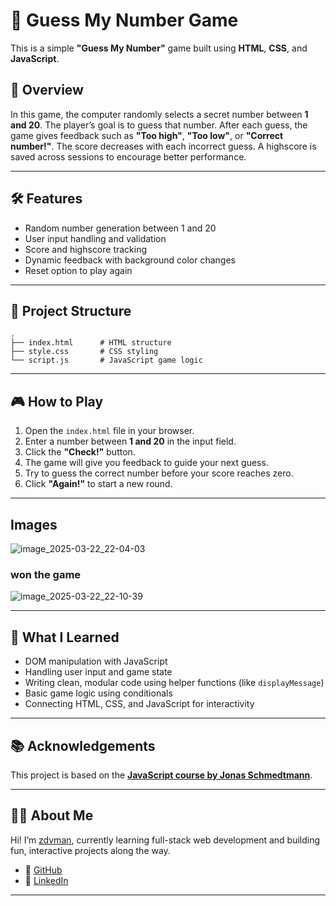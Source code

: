 # 🎯 Guess My Number Game

This is a simple **"Guess My Number"** game built using **HTML**, **CSS**, and **JavaScript**.

## 🚀 Overview

In this game, the computer randomly selects a secret number between **1 and 20**. The player’s goal is to guess that number. After each guess, the game gives feedback such as **"Too high"**, **"Too low"**, or **"Correct number!"**. The score decreases with each incorrect guess. A highscore is saved across sessions to encourage better performance.

---

## 🛠️ Features

- Random number generation between 1 and 20
- User input handling and validation
- Score and highscore tracking
- Dynamic feedback with background color changes
- Reset option to play again

---

## 📂 Project Structure

```
.
├── index.html      # HTML structure
├── style.css       # CSS styling
└── script.js       # JavaScript game logic

```

---

## 🎮 How to Play

1. Open the `index.html` file in your browser.
2. Enter a number between **1 and 20** in the input field.
3. Click the **"Check!"** button.
4. The game will give you feedback to guide your next guess.
5. Try to guess the correct number before your score reaches zero.
6. Click **"Again!"** to start a new round.

---
## Images

![image_2025-03-22_22-04-03](https://github.com/user-attachments/assets/e207492b-b843-47ef-a36d-d65a83237e8e)

### won the game

![image_2025-03-22_22-10-39](https://github.com/user-attachments/assets/4c5c5015-d3c3-47c9-aeee-cea055220767)

---

## 🧠 What I Learned

- DOM manipulation with JavaScript
- Handling user input and game state
- Writing clean, modular code using helper functions (like `displayMessage`)
- Basic game logic using conditionals
- Connecting HTML, CSS, and JavaScript for interactivity

---

## 📚 Acknowledgements

This project is based on the **[JavaScript course by Jonas Schmedtmann](https://www.udemy.com/course/the-complete-javascript-course/)**.

---

## 🙋‍♂️ About Me

Hi! I’m [zdvman](https://github.com/zdvman), currently learning full-stack web development and building fun, interactive projects along the way.

- 🔗 [GitHub](https://github.com/zdvman)
- 💼 [LinkedIn](https://www.linkedin.com/in/zdvman/)

---
